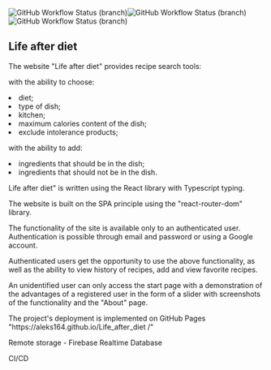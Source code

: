 <img alt="GitHub Workflow Status (branch)" src="https://img.shields.io/github/workflow/status/Aleks164/Life_after_diet/Deploy%20to%20GithubPages/main?label=Deploy%20to%20GithubPages"><img alt="GitHub Workflow Status (branch)" src="https://img.shields.io/static/v1?label=Tests&message=Passed&color=brightgreen"><img alt="GitHub Workflow Status (branch)" src="https://img.shields.io/website?url=https%3A%2F%2Faleks164.github.io%2FLife_after_diet%2F">

<h2>Life after diet</h2>
<p>The website "Life after diet" provides recipe search tools:</p>
<p>with the ability to choose:</p>
<li> diet;</li>
<li> type of dish;</li>
<li> kitchen;</li>
<li> maximum calories content of the dish;</li>
<li> exclude intolerance products;</li>
<p>with the ability to add:</p>
<li> ingredients that should be in the dish;</li>
<li> ingredients that should not be in the dish.</li>
<p>Life after diet" is written using the React library with Typescript typing.</p>
<p>The website is built on the SPA principle using the "react-router-dom" library.</p>
<p>The functionality of the site is available only to an authenticated user. Authentication is possible through email and password or using a Google account.</p>
<p>Authenticated users get the opportunity to use the above functionality, as well as the ability to view  history of recipes, add and view favorite recipes.</p>
<p>An unidentified user can only access the start page with a demonstration of the advantages of a registered user in the form of a slider with screenshots of the functionality and the "About" page.</p>
<p>The project's deployment is implemented on GitHub Pages "https://aleks164.github.io/Life_after_diet /"</p>
<p>Remote storage - Firebase Realtime Database</p>
<p>CI/CD</p>
